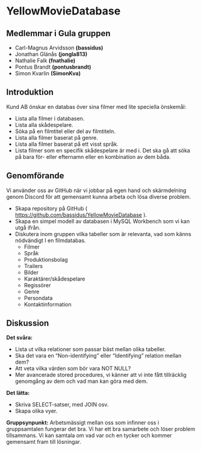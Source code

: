 # YellowMovieDatabase
## Medlemmar i Gula gruppen
* Carl-Magnus Arvidsson **(bassidus)**
* Jonathan Glänås **(jongla813)**
* Nathalie Falk **(fnathalie)**
* Pontus Brandt **(pontusbrandt)**
* Simon Kvarlin **(SimonKva)**

## Introduktion
Kund AB önskar en databas över sina filmer med lite speciella önskemål: 
* Lista alla filmer i databasen.
* Lista alla skådespelare.
* Söka på en filmtitel eller del av filmtiteln.
* Lista alla filmer baserat på genre.
* Lista alla filmer baserat på ett visst språk.
* Lista filmer som en specifik skådespelare är med i. Det ska gå att söka på bara för- eller efternamn eller en kombination av dem båda.

## Genomförande
Vi använder oss av GitHub när vi jobbar på egen hand och skärmdelning genom Discord för att gemensamt kunna arbeta och lösa diverse problem.
* Skapa repository på GitHub ( https://github.com/bassidus/YellowMovieDatabase ).
* Skapa en simpel modell av databasen i MySQL Workbench som vi kan utgå ifrån. 
* Diskutera inom gruppen vilka tabeller som är relevanta, vad som känns nödvändigt I en filmdatabas.
  * Filmer
  * Språk
  * Produktionsbolag
  * Trailers
  * Bilder
  * Karaktärer/skådespelare
  * Regissörer
  * Genre
  * Persondata
  * Kontaktinformation

## Diskussion
**Det svåra:**
* Lista ut vilka relationer som passar bäst mellan olika tabeller.
* Ska det vara en “Non-identifying” eller “Identifying” relation mellan dem?
* Att veta vilka värden som bör vara NOT NULL?
* Mer avancerade stored procedures, vi känner att vi inte fått tillräcklig genomgång av dem och vad man kan göra med dem.

**Det lätta:**
* Skriva SELECT-satser, med JOIN osv.
* Skapa olika vyer.

**Gruppsynpunkt:**
Arbetsmässigt mellan oss som infinner oss i gruppsamtalen fungerar det bra. Vi har ett bra samarbete och löser problem tillsammans. Vi kan samtala om vad var och en tycker och kommer gemensamt fram till lösningar. 
